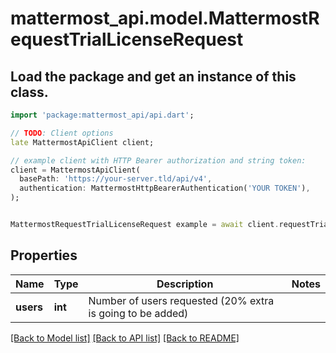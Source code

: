# mattermost_api.model.MattermostRequestTrialLicenseRequest

## Load the package and get an instance of this class.
```dart
import 'package:mattermost_api/api.dart';

// TODO: Client options
late MattermostApiClient client;

// example client with HTTP Bearer authorization and string token:
client = MattermostApiClient(
  basePath: 'https://your-server.tld/api/v4',
  authentication: MattermostHttpBearerAuthentication('YOUR TOKEN'),
);


MattermostRequestTrialLicenseRequest example = await client.requestTrialLicenseRequest.FUNCTION_THAT_RETURNS_THIS_CLASS();

```

## Properties
Name | Type | Description | Notes
------------ | ------------- | ------------- | -------------
**users** | **int** | Number of users requested (20% extra is going to be added) | 

[[Back to Model list]](../GENERATED_README.md#documentation-for-models) [[Back to API list]](../GENERATED_README.md#documentation-for-api-endpoints) [[Back to README]](../GENERATED_README.md)


